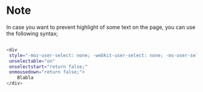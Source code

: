 # Note
In case you want to prevent highlight of some text on the page, you can use the following syntax;

```sh

<div 
 style="-moz-user-select: none; -webkit-user-select: none; -ms-user-select:none; user-select:none;-o-user-select:none;" 
 unselectable="on"
 onselectstart="return false;" 
 onmousedown="return false;">
    Blabla
</div>

```
